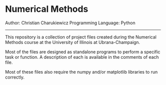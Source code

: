 Numerical Methods 
========

Author: Christian Charukiewicz
Programming Language: Python

--------

This repository is a collection of project files created during the Numerical Methods course at the University of Illinois at Ubrana-Champaign.

Most of the files are designed as standalone programs to perform a specific task or function.  A description of each is available in the comments of each file.

Most of these files also require the numpy and/or matplotlib libraries to run correctly.
